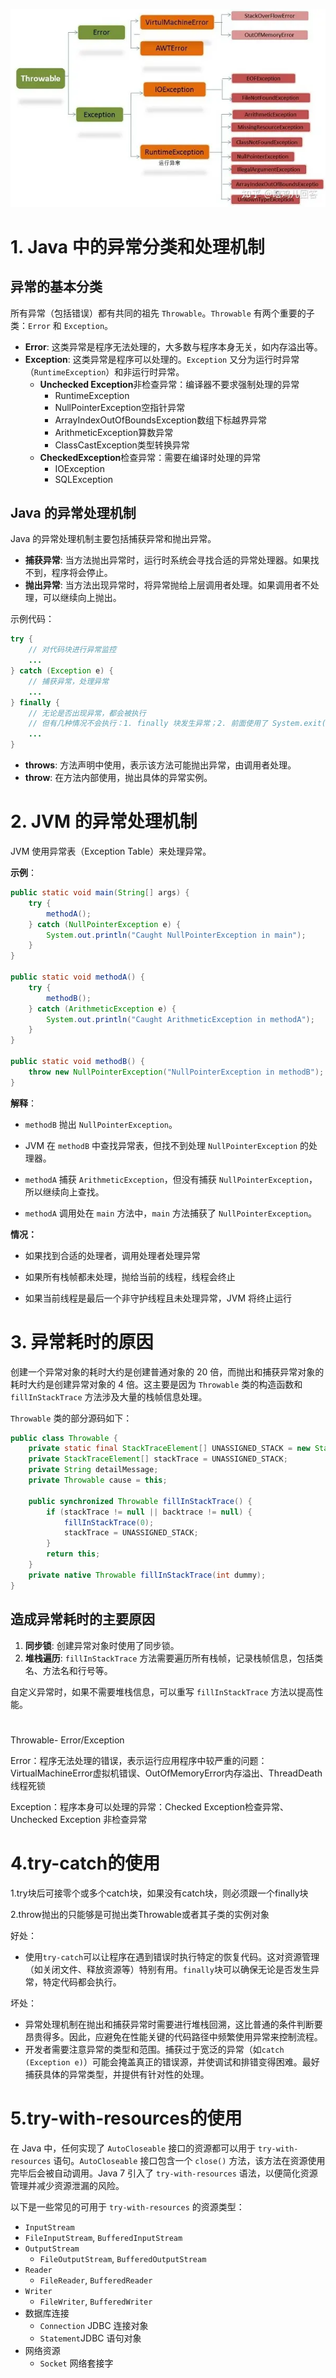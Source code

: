 ![img](异常处理_imgs\v2-9ef500e68e952ccacea9cebd67cefff2_1440w.png)

# 1. Java 中的异常分类和处理机制

## 异常的基本分类

所有异常（包括错误）都有共同的祖先 `Throwable`。`Throwable` 有两个重要的子类：`Error` 和 `Exception`。

- **Error**: 这类异常是程序无法处理的，大多数与程序本身无关，如内存溢出等。
- **Exception**: 这类异常是程序可以处理的。`Exception` 又分为运行时异常（`RuntimeException`）和非运行时异常。
  - **Unchecked Exception**非检查异常：编译器不要求强制处理的异常
    - RuntimeException
    - NullPointerException空指针异常
    - ArrayIndexOutOfBoundsException数组下标越界异常
    - ArithmeticException算数异常
    - ClassCastException类型转换异常
  - **CheckedException**检查异常：需要在编译时处理的异常
    - IOException
    - SQLException

## Java 的异常处理机制

Java 的异常处理机制主要包括捕获异常和抛出异常。

- **捕获异常**: 当方法抛出异常时，运行时系统会寻找合适的异常处理器。如果找不到，程序将会停止。
- **抛出异常**: 当方法出现异常时，将异常抛给上层调用者处理。如果调用者不处理，可以继续向上抛出。

示例代码：

```java
try {
    // 对代码块进行异常监控
    ...
} catch (Exception e) {
    // 捕获异常，处理异常
    ...
} finally {
    // 无论是否出现异常，都会被执行
    // 但有几种情况不会执行：1. finally 块发生异常；2. 前面使用了 System.exit()；3. 线程死亡；4. CPU 关闭
    ...
}
```

- **throws**: 方法声明中使用，表示该方法可能抛出异常，由调用者处理。
- **throw**: 在方法内部使用，抛出具体的异常实例。

# 2. JVM 的异常处理机制

JVM 使用异常表（Exception Table）来处理异常。

**示例**：

```java
public static void main(String[] args) {
    try {
        methodA();
    } catch (NullPointerException e) {
        System.out.println("Caught NullPointerException in main");
    }
}

public static void methodA() {
    try {
        methodB();
    } catch (ArithmeticException e) {
        System.out.println("Caught ArithmeticException in methodA");
    }
}

public static void methodB() {
    throw new NullPointerException("NullPointerException in methodB");
}
```

**解释**：

- `methodB` 抛出 `NullPointerException`。
- JVM 在 `methodB` 中查找异常表，但找不到处理 `NullPointerException` 的处理器。
- `methodA` 捕获 `ArithmeticException`，但没有捕获 `NullPointerException`，所以继续向上查找。

- `methodA` 调用处在 `main` 方法中，`main` 方法捕获了 `NullPointerException`。

**情况：**

- 如果找到合适的处理者，调用处理者处理异常
- 如果所有栈帧都未处理，抛给当前的线程，线程会终止

-  如果当前线程是最后一个非守护线程且未处理异常，JVM 将终止运行

# 3. 异常耗时的原因

创建一个异常对象的耗时大约是创建普通对象的 20 倍，而抛出和捕获异常对象的耗时大约是创建异常对象的 4 倍。这主要是因为 `Throwable` 类的构造函数和 `fillInStackTrace` 方法涉及大量的栈帧信息处理。

`Throwable` 类的部分源码如下：

```java
public class Throwable {
    private static final StackTraceElement[] UNASSIGNED_STACK = new StackTraceElement[0];
    private StackTraceElement[] stackTrace = UNASSIGNED_STACK;
    private String detailMessage;
    private Throwable cause = this;

    public synchronized Throwable fillInStackTrace() {
        if (stackTrace != null || backtrace != null) {
            fillInStackTrace(0);
            stackTrace = UNASSIGNED_STACK;
        }
        return this;
    }
    private native Throwable fillInStackTrace(int dummy);
}
```

## 造成异常耗时的主要原因

1. **同步锁**: 创建异常对象时使用了同步锁。
2. **堆栈遍历**: `fillInStackTrace` 方法需要遍历所有栈帧，记录栈帧信息，包括类名、方法名和行号等。

自定义异常时，如果不需要堆栈信息，可以重写 `fillInStackTrace` 方法以提高性能。



# 

Throwable- Error/Exception

Error：程序无法处理的错误，表示运行应用程序中较严重的问题：VirtualMachineError虚拟机错误、OutOfMemoryError内存溢出、ThreadDeath线程死锁

Exception：程序本身可以处理的异常：Checked Exception检查异常、Unchecked Exception 非检查异常

# 4.try-catch的使用

1.try块后可接零个或多个catch块，如果没有catch块，则必须跟一个finally块

2.throw抛出的只能够是可抛出类Throwable或者其子类的实例对象

好处：

- 使用`try-catch`可以让程序在遇到错误时执行特定的恢复代码。这对资源管理（如关闭文件、释放资源等）特别有用。`finally`块可以确保无论是否发生异常，特定代码都会执行。

坏处：

- 异常处理机制在抛出和捕获异常时需要进行堆栈回溯，这比普通的条件判断要昂贵得多。因此，应避免在性能关键的代码路径中频繁使用异常来控制流程。
- 开发者需要注意异常的类型和范围。捕获过于宽泛的异常（如`catch (Exception e)`）可能会掩盖真正的错误源，并使调试和排错变得困难。最好捕获具体的异常类型，并提供有针对性的处理。

# 5.try-with-resources的使用

在 Java 中，任何实现了 `AutoCloseable` 接口的资源都可以用于 `try-with-resources` 语句。`AutoCloseable` 接口包含一个 `close()` 方法，该方法在资源使用完毕后会被自动调用。Java 7 引入了 `try-with-resources` 语法，以便简化资源管理并减少资源泄漏的风险。

以下是一些常见的可用于 `try-with-resources` 的资源类型：

-  `InputStream`
  -  `FileInputStream`, `BufferedInputStream` 
- `OutputStream`
  -  `FileOutputStream`, `BufferedOutputStream` 
- `Reader`
  -  `FileReader`, `BufferedReader` 
- `Writer`
  -  `FileWriter`, `BufferedWriter` 
- 数据库连接
  - `Connection` JDBC 连接对象
  - `Statement`JDBC 语句对象
- 网络资源
  -  `Socket` 网络套接字

